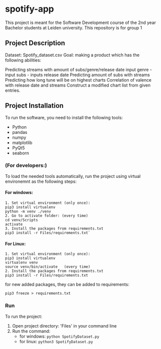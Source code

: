 # spotify-app
This project is meant for the Software Development course of the 2nd year Bachelor students at Leiden university. This repository is for group 1

## Project Description
Dataset: Spotify_dataset.csv
Goal: making a product which has the following abilities:

Predicting streams with amount of subs/genre/release date
input genre - input subs - inputs release date
Predicting amount of subs with streams
Predicting how long tune will be on highest charts
Correlation of valence with release date and streams
Construct a modified chart list from given entries.

## Project Installation
To run the software, you need to install the following tools:
* Python
* pandas
* numpy
* matplotlib
* PyQt5
* seaborn

### (For developers:)

To load the needed tools automatically, run the project using virtual environemnt as the following steps:

#### For windows:
```
1. Set virtual environment (only once):
pip3 install virtualenv
python -m venv ./venv
2. Go to activate folder: (every time)
cd venv/Scripts
activate
3. Install the packages from requirements.txt
pip3 install -r Files/requirements.txt`
```
#### For Linux:
```
1. Set virtual environment (only once):
pip3 install virtualenv
virtualenv venv
source venv/bin/activate   (every time)
2. Install the packages from requirements.txt
pip3 install -r Files/requirements.txt
```
for new added packages, they can be added to requirements:

`pip3 freeze > requirements.txt`

### Run
To run the project:
1. Open project directory: 'Files' in your command line
2. Run the command: 
    * for windows: `python SpotifyDataset.py` 
    * for linux:   `python3 SpotifyDataset.py`
